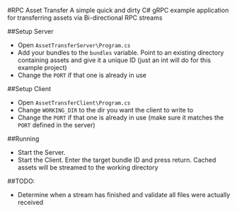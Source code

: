 #RPC Asset Transfer
A simple quick and dirty C# gRPC example application for transferring assets via Bi-directional RPC streams<br>

##Setup Server
- Open `AssetTransferServer\Program.cs`
- Add your bundles to the `bundles` variable. Point to an existing directory containing assets and give it a unique ID (just an int will do for this example project)
- Change the `PORT` if that one is already in use

##Setup Client
- Open `AssetTransferClient\Program.cs`
- Change `WORKING_DIR` to the dir you want the client to write to
- Change the `PORT` if that one is already in use (make sure it matches the `PORT` defined in the server)

##Running
- Start the Server.
- Start the Client. Enter the target bundle ID and press return. Cached assets will be streamed to the working directory

##TODO:
- Determine when a stream has finished and validate all files were actually received